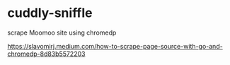 # cuddly-sniffle
scrape Moomoo site using chromedp

https://slavomirj.medium.com/how-to-scrape-page-source-with-go-and-chromedp-8d83b5572203
